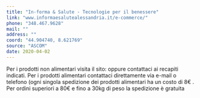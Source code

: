 ```yaml
---
title: "In-forma & Salute - Tecnologie per il benessere"
link: "www.informaesalutealessandria.it/e-commerce/"
phone: "348.467.9628"
mail: ""
address: ""
coord: "44.904740, 8.621769"
source: "ASCOM"
date: 2020-04-02
---
```


Per i prodotti non alimentari visita il sito: oppure contattaci ai recapiti indicati. Per i prodotti alimentari contattaci direttamente via e-mail o telefono (ogni singola spedizione dei prodotti alimentari ha un costo di 8€ . Per ordini superiori a 80€ e fino a 30kg di peso la spedizione è gratuita
